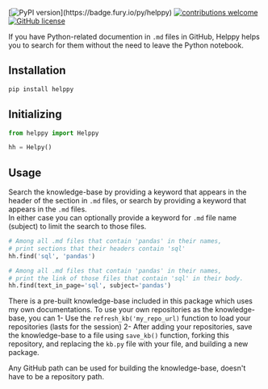 [![PyPI version](https://badge.fury.io/py/helppy.svg?)](https://badge.fury.io/py/helppy)
[![contributions welcome](https://img.shields.io/badge/contributions-welcome-brightgreen.svg)](https://github.com/vvaezian/helppy/issues)
[![GitHub license](https://img.shields.io/github/license/vvaezian/helppy.svg)](https://github.com/vvaezian/helppy/blob/main/LICENCE)

If you have Python-related documention in `.md` files in GitHub, Helppy helps you to search for them without the need to leave the Python notebook.

## Installation
```python
pip install helppy
```

## Initializing
```python
from helppy import Helppy

hh = Helpy()
```

## Usage
Search the knowledge-base by providing a keyword that appears in the header of the section in `.md` files, or search by providing a keyword that appears in the `.md` files.  
In either case you can optionally provide a keyword for `.md` file name (subject) to limit the search to those files.
```python
# Among all .md files that contain 'pandas' in their names, 
# print sections that their headers contain 'sql'
hh.find('sql', 'pandas')

# Among all .md files that contain 'pandas' in their names, 
# print the link of those files that contain 'sql' in their body.
hh.find(text_in_page='sql', subject='pandas')
```

There is a pre-built knowledge-base included in this package which uses my own documentations. To use your own repositories as the knowledge-base, you can 
1- Use the `refresh_kb('my_repo_url)` function to load your repositories (lasts for the session)
2- After adding your repositories, save the knowledge-base to a file using `save_kb()` function, forking this repository, and replacing the `kb.py` file with your file, and building a new package.

Any GitHub path can be used for building the knowledge-base, doesn't have to be a repository path. 
